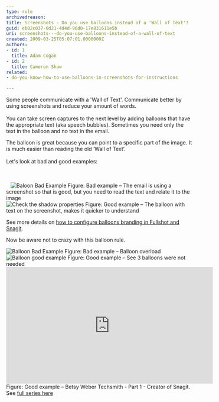 ```yaml
---
type: rule
archivedreason: 
title: Screenshots - Do you use balloons instead of a 'Wall of Text'?
guid: eb02c037-0d21-4d4d-96d0-17e831611e5b
uri: screenshots---do-you-use-balloons-instead-of-a-wall-of-text
created: 2009-03-25T05:07:01.0000000Z
authors:
- id: 1
  title: Adam Cogan
- id: 2
  title: Cameron Shaw
related:
- do-you-know-how-to-use-balloons-in-screenshots-for-instructions

---
```



<p>Some people communicate with a&#160;'Wall of Text'. Communicate better by using screenshots and reduce your amount of words. <br><br>You can take screen captures to the next level by adding balloons that have the appropriate text (aka speech bubbles).&#160;Sometimes you need only the text in the balloon and no text in the email.</p>
<p>The balloon is great because you can point to a specific part of the image. It is much easier than reading the old ‘Wall of Text’.<br><br>Let's look at bad and good examples&#58;</p>
<br><excerpt class='endintro'></excerpt><br>
&#160;&#160; <img src="/PublishingImages/BalloonBadExample.jpg" alt="Baloon Bad Example" class="ms-rteCustom-ImageArea" /> <span class="ms-rteCustom-FigureBad">Figure&#58; Bad example – The email is using a screenshot so that is good, but you need to read the text and relate it to the image</span><br><img src="/PublishingImages/BalloonGoodExample.jpg" alt="Check the shadow properties" class="ms-rteCustom-ImageArea" /> <span class="ms-rteCustom-FigureGood">Figure&#58; Good example – The balloon with text on the screenshot, makes it quicker to understand</span> 
<p>See more details on <a href="/Pages/HowToConfigureBalloonBranding.aspx">how to configure balloons branding in Fullshot and Snagit</a>.<br><span class="ms-rteCustom-FigureNormal"></span><span class="ms-rteCustom-FigureNormal"></span></p><p>Now be aware not to crazy with this balloon rule.</p>
<img src="/PublishingImages/balloon-overload.jpg" alt="Balloon Bad Example" class="ms-rteCustom-ImageArea" /> <span class="ms-rteCustom-FigureBad">Figure&#58; Bad example – Balloon overload</span><br><img src="/PublishingImages/balloon-not-needed.JPG" alt="Balloon good example" class="ms-rteCustom-ImageArea" /> <span class="ms-rteCustom-FigureGood">Figure&#58; Good example – See 3 balloons were not needed </span> <iframe width="560" height="315" src="https&#58;//www.youtube.com/embed/5TB61bqQKtE" frameborder="0"></iframe> <span class="ms-rteCustom-FigureGood">Figure&#58; Good example – Betsy Weber Techsmith - Part 1 - Creator of Snagit. See <a href="http&#58;//tv.ssw.com/204/betsy-weber-teched-interview">full series here</a></span>​


